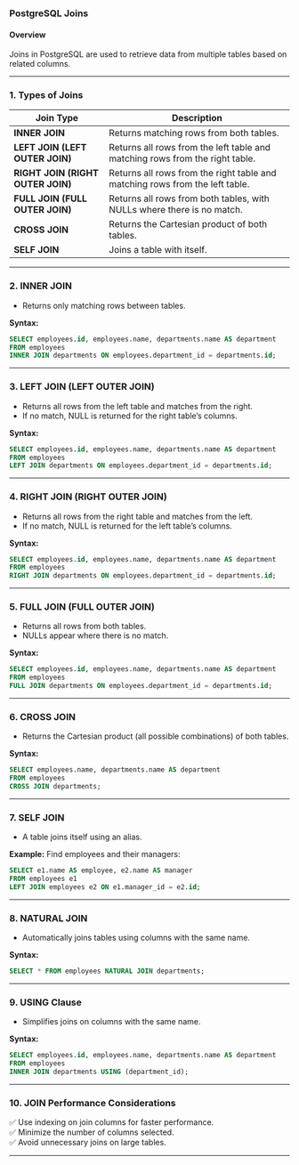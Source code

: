 ### PostgreSQL Joins  

#### Overview  
Joins in PostgreSQL are used to retrieve data from multiple tables based on related columns.

---

### **1. Types of Joins**  

| Join Type | Description |
|-----------|------------|
| **INNER JOIN** | Returns matching rows from both tables. |
| **LEFT JOIN (LEFT OUTER JOIN)** | Returns all rows from the left table and matching rows from the right table. |
| **RIGHT JOIN (RIGHT OUTER JOIN)** | Returns all rows from the right table and matching rows from the left table. |
| **FULL JOIN (FULL OUTER JOIN)** | Returns all rows from both tables, with NULLs where there is no match. |
| **CROSS JOIN** | Returns the Cartesian product of both tables. |
| **SELF JOIN** | Joins a table with itself. |

---

### **2. INNER JOIN**  
- Returns only matching rows between tables.  

**Syntax:**  
```sql
SELECT employees.id, employees.name, departments.name AS department
FROM employees
INNER JOIN departments ON employees.department_id = departments.id;
```

---

### **3. LEFT JOIN (LEFT OUTER JOIN)**  
- Returns all rows from the left table and matches from the right.  
- If no match, NULL is returned for the right table’s columns.  

**Syntax:**  
```sql
SELECT employees.id, employees.name, departments.name AS department
FROM employees
LEFT JOIN departments ON employees.department_id = departments.id;
```

---

### **4. RIGHT JOIN (RIGHT OUTER JOIN)**  
- Returns all rows from the right table and matches from the left.  
- If no match, NULL is returned for the left table’s columns.  

**Syntax:**  
```sql
SELECT employees.id, employees.name, departments.name AS department
FROM employees
RIGHT JOIN departments ON employees.department_id = departments.id;
```

---

### **5. FULL JOIN (FULL OUTER JOIN)**  
- Returns all rows from both tables.  
- NULLs appear where there is no match.  

**Syntax:**  
```sql
SELECT employees.id, employees.name, departments.name AS department
FROM employees
FULL JOIN departments ON employees.department_id = departments.id;
```

---

### **6. CROSS JOIN**  
- Returns the Cartesian product (all possible combinations) of both tables.  

**Syntax:**  
```sql
SELECT employees.name, departments.name AS department
FROM employees
CROSS JOIN departments;
```

---

### **7. SELF JOIN**  
- A table joins itself using an alias.  

**Example:** Find employees and their managers:  
```sql
SELECT e1.name AS employee, e2.name AS manager
FROM employees e1
LEFT JOIN employees e2 ON e1.manager_id = e2.id;
```

---

### **8. NATURAL JOIN**  
- Automatically joins tables using columns with the same name.  

**Syntax:**  
```sql
SELECT * FROM employees NATURAL JOIN departments;
```

---

### **9. USING Clause**  
- Simplifies joins on columns with the same name.  

**Syntax:**  
```sql
SELECT employees.id, employees.name, departments.name AS department
FROM employees
INNER JOIN departments USING (department_id);
```

---

### **10. JOIN Performance Considerations**  

✅ Use indexing on join columns for faster performance.  
✅ Minimize the number of columns selected.  
✅ Avoid unnecessary joins on large tables.  

---